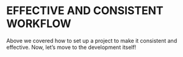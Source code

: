 # EFFECTIVE AND CONSISTENT WORKFLOW

Above we covered how to set up a project to make it consistent and effective. Now, let’s move to the development itself!
